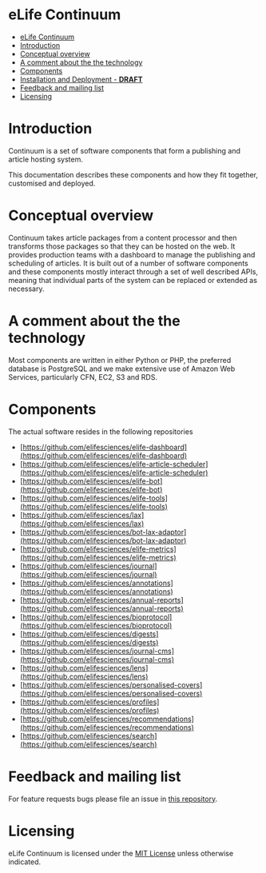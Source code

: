 # eLife Continuum

- [eLife Continuum](#elife-continuum)
- [Introduction](#introduction)
- [Conceptual overview](#conceptual-overview)
- [A comment about the the technology](#a-comment-about-the-the-technology)
- [Components](#components)
- [Installation and Deployment - **DRAFT**](#installation-and-deployment---draft)
- [Feedback and mailing list](#feedback-and-mailing-list)
- [Licensing](#licensing)

# Introduction

Continuum is a set of software components that form a publishing and article hosting system.

This documentation describes these components and how they fit together, customised and deployed.

# Conceptual overview

Continuum takes article packages from a content processor and then transforms those packages so that they can be hosted on the web. It provides production teams with a dashboard to manage the publishing and scheduling of articles. It is built out of a number of software components and these components mostly interact through a set of well described APIs, meaning that individual parts of the system can be replaced or extended as necessary.

# A comment about the the technology

Most components are written in either Python or PHP, the preferred database is PostgreSQL and we make extensive use of Amazon Web Services, particularly CFN, EC2, S3 and RDS.

# Components

The actual software resides in the following repositories

* [https://github.com/elifesciences/elife-dashboard](https://github.com/elifesciences/elife-dashboard)
* [https://github.com/elifesciences/elife-article-scheduler](https://github.com/elifesciences/elife-article-scheduler)
* [https://github.com/elifesciences/elife-bot](https://github.com/elifesciences/elife-bot)
* [https://github.com/elifesciences/elife-tools](https://github.com/elifesciences/elife-tools)
* [https://github.com/elifesciences/lax](https://github.com/elifesciences/lax)
* [https://github.com/elifesciences/bot-lax-adaptor](https://github.com/elifesciences/bot-lax-adaptor)
* [https://github.com/elifesciences/elife-metrics](https://github.com/elifesciences/elife-metrics)
* [https://github.com/elifesciences/journal](https://github.com/elifesciences/journal)
* [https://github.com/elifesciences/annotations](https://github.com/elifesciences/annotations)
* [https://github.com/elifesciences/annual-reports](https://github.com/elifesciences/annual-reports)
* [https://github.com/elifesciences/bioprotocol](https://github.com/elifesciences/bioprotocol)
* [https://github.com/elifesciences/digests](https://github.com/elifesciences/digests)
* [https://github.com/elifesciences/journal-cms](https://github.com/elifesciences/journal-cms)
* [https://github.com/elifesciences/lens](https://github.com/elifesciences/lens)
* [https://github.com/elifesciences/personalised-covers](https://github.com/elifesciences/personalised-covers)
* [https://github.com/elifesciences/profiles](https://github.com/elifesciences/profiles)
* [https://github.com/elifesciences/recommendations](https://github.com/elifesciences/recommendations)
* [https://github.com/elifesciences/search](https://github.com/elifesciences/search)

# Feedback and mailing list

For feature requests bugs please file an issue in [this repository](https://github.com/elifesciences/elife-continuum-documentation/issues).

# Licensing

eLife Continuum is licensed under the [MIT License](https://github.com/elifesciences/elife-continuum-documentation/blob/master/LICENSE) unless otherwise indicated.
